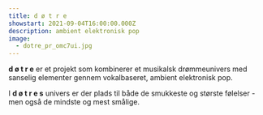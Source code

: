 ```yaml
---
title: d ø t r e
showstart: 2021-09-04T16:00:00.000Z
description: ambient elektronisk pop
image:
  - dotre_pr_omc7ui.jpg
---
```

**d ø t r e** er et projekt som kombinerer et musikalsk drømmeunivers med sanselig elementer gennem vokalbaseret, ambient elektronisk pop.

I **d ø t r e s** univers er der plads til både de smukkeste og største følelser - men også de mindste og mest smålige.